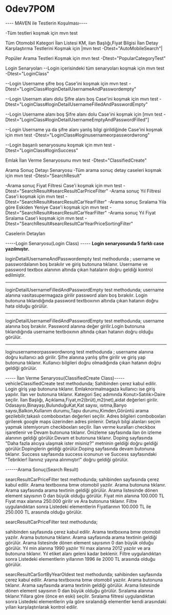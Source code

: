 # Odev7POM

---- MAVEN ile Testlerin Koşulması----

-Tüm testleri koşmak için
mvn test

Tüm Otomobil Kategori İlan Listesi KM, ilan Başlığı,Fiyat Bilgisi İlan Detay Karşılaştırma Testlerini Koşmak için
|mvn test -Dtest="AutoMobileSearch"|

Popüler Arama Testleri Koşmak için
mvn test -Dtest="PopularCategoryTest"

Login Senaryoları
--Login içerisindeki tüm senaryoları koşmak için
mvn test -Dtest="LoginClass"


--Login Username şifre boş Case'ini koşmak için
mvn test -Dtest="LoginClass#loginDetailUsernameAndPasswordempty"


--Login Usernam alanı dolu Şifre alanı boş Case'ini koşmak için
mvn test -Dtest="LoginClass#loginDetailUsernameFilledAndPasswordEmpty"


--Login Username alanı boş Şifre alanı dolu Case'ini koşmak için
[mvn test -Dtest="LoginClass#loginDetailUsernameEmptyAndPasswordFilled"]


--Login Username ya da şifre alanı yanlış bilgi girildiğinde Case'ini koşmak için
mvn test -Dtest="LoginClass#loginusernameorpasswordwrong"


--Login başarılı senaryosunu koşmak için
mvn test -Dtest="LoginClass#loginSuccess"

Emlak İlan Verme Senaryosunu
mvn test -Dtest="ClassifiedCreate"

Arama Sonuç Detayı Senaryosu
-Tüm arama sonuç detay caseleri koşmak için
mvn test -Dtest="SearchResult"


-Arama sonuç Fiyat Filtresi Case'i koşmak için
mvn test -Dtest="SearchResult#searcResultCarPriceFilter"
-Arama sonuç Yıl Filtresi Case'i koşmak için
mvn test -Dtest="SearchResult#searcResultCarYearFilter"
-Arama sonuç Sıralama Yıla göre Eskiden Yeniye Case'i koşmak için
mvn test -Dtest="SearchResult#searcResultCarYearFilter"
-Arama sonuç Yıl Fiyat Sıralama Case'i koşmak için
mvn test -Dtest="SearchResult#searcResultCarYearPriceSortingFilter"


Caselerin Detayları

-----Login Senaryosu(Login Class) -----
**Login senaryosunda 5 farklı case yazılmıştır.**

loginDetailUsernameAndPasswordempty test methodunda ;
username ve passwordalanın boş bırakılır ve giriş butonuna tıklanır.
Username ve password textbox alanının altında çıkan hataların doğru geldiği kontrol edilmiştir.

-----
loginDetailUsernameFilledAndPasswordEmpty test methodunda;
username alanına vasitasupermagaza girilir password alanı boş
bırakılır.
Login butonuna tıklandığında password textboxının altında çıkan hatanın doğru hata olduğu görülür.

------
loginDetailUsernameFilledAndPasswordEmpty  test methodunda;
 username alanına boş bırakılır. Password alanına değer girilir.Login butonuna tıklandığında username textboxının altında çıkan hatanın doğru olduğu görülür.

-------
loginusernameorpasswordwrong test methodunda ;
 username alanına doğru kullanıcı adı girilir.
 Şifre alanına yanlış şifre girilir ve giriş yap butonuna tıklanır.
 Kullanıcı bilgileri doğru olmadığında çıkan hatanın doğru geldiği görülür.


----- İlan Verme Senaryosu(ClassifiedCreate Class)-----
vehicleClassifiedCreate test methodunda;
Sahibinden çerez kabul edilir.
Login giriş yap butonuna tıklanır.
Emlaknormalmagaza kullanıcı ise giriş yapılır.
İlan ver butonuna tıklanır. Kategori Seç adımında Konut>Satılık>Daire
seçilir.
 İlan Başlığı, Açıklama,Fiyat,m2(brüt),m2(net),aidat değerleri girilir. Odasayısı,Binayaşı,BulunduğuKat,Kat sayısı,
ısıtma,Banyo sayısı,Balkon,Kullanım durumu,Tapu durumu,Kimden,Görüntü arama gezilebilir,takaslı comboboxtan değerleri seçilir.
Adres bilgileri comboboxları girilerek google maps üzerinden adres pinlenir.
Detaylı bilgi alanları seçim yapmak istemiyorum
checkboxları seçilir.
 İlan verme kuralları checkbox işaretlenir ve Devam butonuna tıklanır.
 Önizleme sayfasında ilan ön izleme alanının geldiği görülür.Devam et butonuna tıklanır.
Doping sayfasında "Daha fazla alıcıya ulaşmak ister misiniz?" metninin geldiği doğru geldiği görülür.Dopinglerin geldiği
görülür.Doping sayfasında devam butonuna tıklanır.
Success sayfasında success iconunun ve Success sayfasındaki "Tebrikler! İlanınız yayına alınmıştır!" doğru geldiği görülür.

------Arama Sonuç(Search Result)

searcResultCarPriceFilter test methodunda;
sahibinden sayfasında çerez kabul edilir.
Arama textboxına bmw otomobil yazılır. Arama butonuna tıklanır.
Arama sayfasında arama textinin geldiği görülür.
Arama listesinde dönen element sayısının 0 dan büyük olduğu görülür.
Fiyat min alanına 100.000 TL Fiyat max alanına 250.000 girilir ve Ara butonuna tıklanır.
Filtre uygulandıktan sonra Listedeki elementlerin Fiyatlarının 100.000 TL ile 250.000 TL arasında olduğu görülür.



searcResultCarPriceFilter test methodunda;

sahibinden sayfasında çerez kabul edilir.
Arama textboxına bmw otomobil yazılır. Arama butonuna tıklanır.
Arama sayfasında arama textinin geldiği görülür.
Arama listesinde dönen element sayısının 0 dan büyük olduğu görülür.
Yıl min alanına 1990 yazılır Yıl max alanına 2012 yazılır ve ara butonuna tıklanır.
Yıl etiket alanı geleni kadar beklenir.
Filtre uygulandıktan sonra Listedeki elementlerin yıllarının 1996 ile 2000 TL arasında olduğu görülür.

searcResultCarSortByYearOldest test methodunda;
sahibinden sayfasında çerez kabul edilir.
Arama textboxına bmw otomobil yazılır. Arama butonuna tıklanır.
Arama sayfasında arama textinin geldiği görülür.
Arama listesinde dönen element sayısının 0 dan büyük olduğu görülür.
Sıralama alanına tıklanır.Yıllara göre (önce en eski) seçilir.
Sıralama filtresi uygulandıktan sonra Listedeki elementlerin yıla göre sıralandığı elementler kendi arasındaki yılları
karşılaştırılarak kontrol edilir.

